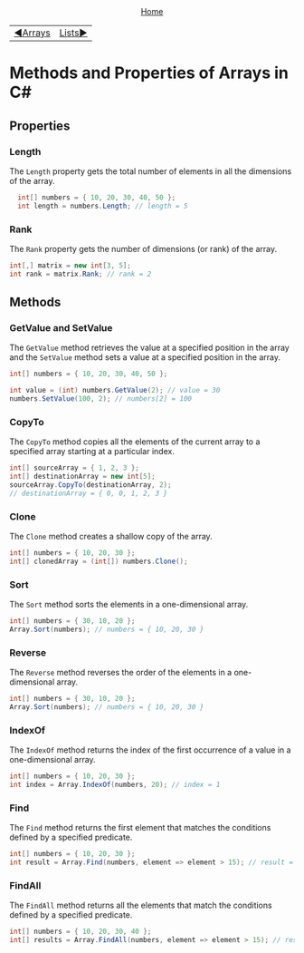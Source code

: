 <div align="center">
    <a href="/README.md">Home</a>
</div>
<table align=center>
    <tr>
        <td align="left">
            <a href="./01_basic.md">◀️Arrays</a>
        </td>
        <td align="right">
            <a href="../lists/01_basic.md">Lists▶️</a>
        </td>
    </tr>
</table>

# Methods and Properties of Arrays in C#

## Properties

### Length
The `Length` property gets the total number of elements in all the dimensions of the array.
```csharp
  int[] numbers = { 10, 20, 30, 40, 50 };
  int length = numbers.Length; // length = 5
```

### Rank
The `Rank` property gets the number of dimensions (or rank) of the array.
```csharp
int[,] matrix = new int[3, 5];
int rank = matrix.Rank; // rank = 2
```

## Methods

### GetValue and SetValue
The `GetValue` method retrieves the value at a specified position in the array and the `SetValue` method sets a value at a specified position in the array.
```csharp
int[] numbers = { 10, 20, 30, 40, 50 };

int value = (int) numbers.GetValue(2); // value = 30
numbers.SetValue(100, 2); // numbers[2] = 100
```

### CopyTo
The `CopyTo` method copies all the elements of the current array to a specified array starting at a particular index.
```csharp
int[] sourceArray = { 1, 2, 3 };
int[] destinationArray = new int[5];
sourceArray.CopyTo(destinationArray, 2);
// destinationArray = { 0, 0, 1, 2, 3 }
```

### Clone
The `Clone` method creates a shallow copy of the array.
```csharp
int[] numbers = { 10, 20, 30 };
int[] clonedArray = (int[]) numbers.Clone();
```

### Sort
The `Sort` method sorts the elements in a one-dimensional array.
```csharp
int[] numbers = { 30, 10, 20 };
Array.Sort(numbers); // numbers = { 10, 20, 30 }
```

### Reverse
The `Reverse` method reverses the order of the elements in a one-dimensional array.
```csharp
int[] numbers = { 30, 10, 20 };
Array.Sort(numbers); // numbers = { 10, 20, 30 }
```

### IndexOf
The `IndexOf` method returns the index of the first occurrence of a value in a one-dimensional array.
```csharp
int[] numbers = { 10, 20, 30 };
int index = Array.IndexOf(numbers, 20); // index = 1
```

### Find
The `Find` method returns the first element that matches the conditions defined by a specified predicate.
```csharp
int[] numbers = { 10, 20, 30 };
int result = Array.Find(numbers, element => element > 15); // result = 20
```

### FindAll
The `FindAll` method returns all the elements that match the conditions defined by a specified predicate.
```csharp
int[] numbers = { 10, 20, 30, 40 };
int[] results = Array.FindAll(numbers, element => element > 15); // results = { 20, 30, 40 }
```